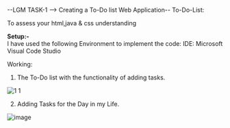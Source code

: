 --LGM TASK-1 --> Creating a To-Do list Web Application--
To-Do-List:

To assess your html,java & css understanding

**Setup:-** <br/>
I have used the following Environment to implement the code:
IDE: Microsoft Visual Code Studio 

Working:

1) The To-Do list with the functionality of adding tasks.

![1 1](https://user-images.githubusercontent.com/96781172/214285617-1beda693-270f-4b28-9761-edc1da79fe3e.png)



2) Adding Tasks for the Day in my Life.

![image](https://user-images.githubusercontent.com/96781172/214285518-e5712569-9882-457a-9785-8ca6f41ab6ac.png)
